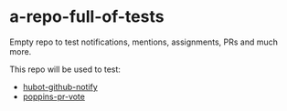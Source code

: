 a-repo-full-of-tests
========================

Empty repo to test notifications, mentions, assignments, PRs and much more.

This repo will be used to test:
* [hubot-github-notify](https://github.com/frapontillo/hubot-github-notify)
* [poppins-pr-vote](https://github.com/frapontillo/poppins-pr-vote)